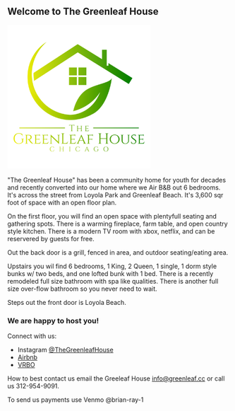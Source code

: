 
## Welcome to The Greenleaf House

<img src="/img/logo_final.jpg" width="325"/>


"The Greenleaf House" has been a community home for youth for decades and recently converted into our home where we Air B&B out 6 bedrooms. It's across the street from Loyola Park and Greenleaf Beach. It's 3,600 sqr foot of space with an open floor plan. 

On the first floor, you will find an open space with plentyfull seating and gathering spots. There is a warming fireplace, farm table, and open country style kitchen. There is a modern TV room with xbox, netflix, and can be reservered by guests for free.

Out the back door is a grill, fenced in area, and outdoor seating/eating area.

Upstairs you wil find 6 bedrooms, 1 King, 2 Queen, 1 single, 1 dorm style bunks w/ two beds, and one lofted bunk with 1 bed. There is a recently remodeled full size bathroom with spa like qualities. There is another full size over-flow bathroom so you never need to wait. 

Steps out the front door is Loyola Beach. 

### We are happy to host you!

Connect with us:

* Instagram [@TheGreenleafHouse](https://www.instagram.com/thegreenleafhouse/) 
* [Airbnb](https://www.airbnb.com/users/5468317/listings) 
* [VRBO](https://www.vrbo.com/1285296)

How to best contact us email the Greeleaf House <info@greenleaf.cc> or call us 312-954-9091.

To send us payments use Venmo @brian-ray-1 






